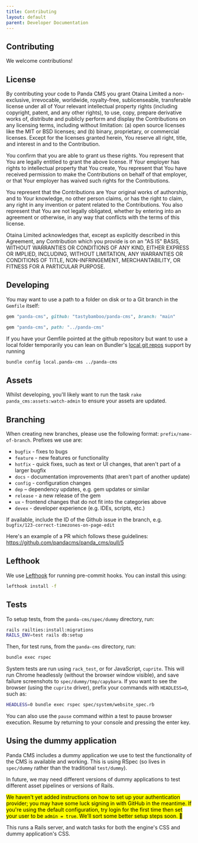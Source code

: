 ```yaml
---
title: Contributing
layout: default
parent: Developer Documentation
---
```


## Contributing

We welcome contributions!

## License

By contributing your code to Panda CMS you grant Otaina Limited a non-exclusive, irrevocable, worldwide, royalty-free, sublicenseable, transferable license under all of Your relevant intellectual property rights (including copyright, patent, and any other rights), to use, copy, prepare derivative works of, distribute and publicly perform and display the Contributions on any licensing terms, including without limitation: (a) open source licenses like the MIT or BSD licenses; and (b) binary, proprietary, or commercial licenses. Except for the licenses granted herein, You reserve all right, title, and interest in and to the Contribution.

You confirm that you are able to grant us these rights. You represent that You are legally entitled to grant the above license. If Your employer has rights to intellectual property that You create, You represent that You have received permission to make the Contributions on behalf of that employer, or that Your employer has waived such rights for the Contributions.

You represent that the Contributions are Your original works of authorship, and to Your knowledge, no other person claims, or has the right to claim, any right in any invention or patent related to the Contributions. You also represent that You are not legally obligated, whether by entering into an agreement or otherwise, in any way that conflicts with the terms of this license.

Otaina Limited acknowledges that, except as explicitly described in this Agreement, any Contribution which you provide is on an "AS IS" BASIS, WITHOUT WARRANTIES OR CONDITIONS OF ANY KIND, EITHER EXPRESS OR IMPLIED, INCLUDING, WITHOUT LIMITATION, ANY WARRANTIES OR CONDITIONS OF TITLE, NON-INFRINGEMENT, MERCHANTABILITY, OR FITNESS FOR A PARTICULAR PURPOSE.

## Developing

You may want to use a path to a folder on disk or to a Git branch in the `Gemfile` itself:

```ruby
gem "panda-cms", github: "tastybamboo/panda-cms", branch: "main"
```

```ruby
gem "panda-cms", path: "../panda-cms"
```

If you have your Gemfile pointed at the github repository but want to use a local folder temporarily you can lean on Bundler's [local git repos](https://bundler.io/v1.12/man/bundle-config.1.html#LOCAL-GIT-REPOS) support by running

```bash
bundle config local.panda-cms ../panda-cms
```

## Assets

Whilst developing, you'll likely want to run the task `rake panda_cms:assets:watch-admin` to ensure your assets are updated.

## Branching

When creating new branches, please use the following format: `prefix/name-of-branch`. Prefixes we use are:

* `bugfix` - fixes to bugs
* `feature` - new features or functionality
* `hotfix` - quick fixes, such as text or UI changes, that aren't part of a larger bugfix
* `docs` - documentation improvements (that aren't part of another update)
* `config` - configuration changes
* `dep` – dependency updates, e.g. gem updates or similar
* `release` - a new release of the gem
* `ux` - frontend changes that do not fit into the categories above
* `devex` - developer experience (e.g. IDEs, scripts, etc.)

If available, include the ID of the Github issue in the branch, e.g. `bugfix/123-correct-timezones-on-page-edit`

Here's an example of a PR which follows these guidelines: https://github.com/pandacms/panda_cms/pull/5

## Lefthook

We use [Lefthook](https://github.com/evilmartians/lefthook) for running pre-commit hooks. You can install this using:

```bash
lefthook install -f
```

## Tests

To setup tests, from the `panda-cms/spec/dummy` directory, run:

```bash
rails railties:install:migrations
RAILS_ENV=test rails db:setup
```

Then, for test runs, from the `panda-cms` directory, run:

```bash
bundle exec rspec
```

System tests are run using `rack_test`, or for JavaScript, `cuprite`. This will run Chrome headlessly (without the browser window visible), and save failure screenshots to `spec/dummy/tmp/capybara`. If you want to see the browser (using the `cuprite` driver), prefix your commands with `HEADLESS=0`, such as:

```bash
HEADLESS=0 bundle exec rspec spec/system/website_spec.rb
```

You can also use the `pause` command within a test to pause browser execution. Resume by returning to your console and pressing the enter key.

## Using the dummy application

Panda CMS includes a dummy application we use to test the functionality of the CMS is available and working. This is using RSpec (so lives in `spec/dummy` rather than the traditional `test/dummy`).

In future, we may need different versions of dummy applications to test different asset pipelines or versions of Rails.

<mark>We haven't yet added instructions on how to set up your authentication provider; you may have some luck signing in with GitHub in the meantime. If you're using the default configuration, try login for the first time then set your user to be `admin = true`. We'll sort some better setup steps soon. 🙂</mark>

This runs a Rails server, and watch tasks for both the engine's CSS and dummy application's CSS.
